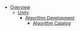 * [Overview](HOME)
  * [Unity](Unity/HOME)
    * [Algorithm Development](Unity/Algorithm%20Development/HOME)
      * [Algorithm Catalog](Unity/Algorithm%20Development/Algorithm%20Catalog/HOME)
